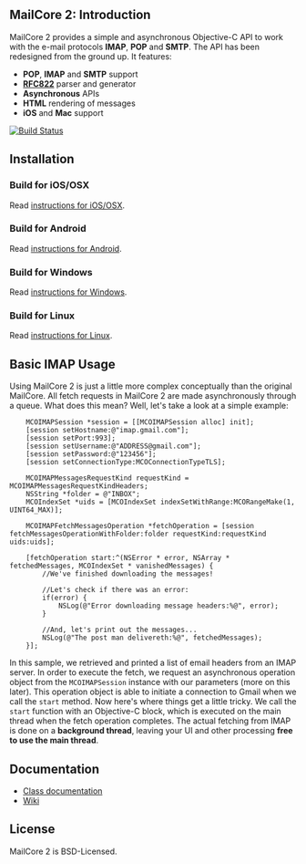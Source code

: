 ## MailCore 2: Introduction ##

MailCore 2 provides a simple and asynchronous Objective-C API to work with the e-mail protocols **IMAP**, **POP** and **SMTP**. The API has been redesigned from the ground up.  It features:

- **POP**, **IMAP** and **SMTP** support
- **[RFC822](http://www.ietf.org/rfc/rfc0822.txt)** parser and generator
- **Asynchronous** APIs
- **HTML** rendering of messages
- **iOS** and **Mac** support

[![Build Status](https://travis-ci.org/schlauk/mailcore2.png?branch=master)](https://travis-ci.org/schlauk/mailcore2)


## Installation ##

### Build for iOS/OSX ###

Read [instructions for iOS/OSX](https://github.com/MailCore/mailcore2/blob/master/build-mac/README.md).

### Build for Android ###

Read [instructions for Android](https://github.com/MailCore/mailcore2/blob/master/build-android/README.md).

### Build for Windows ###

Read [instructions for Windows](https://github.com/MailCore/mailcore2/blob/master/build-windows/README.md).

### Build for Linux ###

Read [instructions for Linux](https://github.com/MailCore/mailcore2/blob/master/build-linux/README.md).

## Basic IMAP Usage ##

Using MailCore 2 is just a little more complex conceptually than the original MailCore.  All fetch requests in MailCore 2 are made asynchronously through a queue.  What does this mean?  Well, let's take a look at a simple example:

```objc
    MCOIMAPSession *session = [[MCOIMAPSession alloc] init];
    [session setHostname:@"imap.gmail.com"];
    [session setPort:993];
    [session setUsername:@"ADDRESS@gmail.com"];
    [session setPassword:@"123456"];
    [session setConnectionType:MCOConnectionTypeTLS];

    MCOIMAPMessagesRequestKind requestKind = MCOIMAPMessagesRequestKindHeaders;
    NSString *folder = @"INBOX";
    MCOIndexSet *uids = [MCOIndexSet indexSetWithRange:MCORangeMake(1, UINT64_MAX)];

    MCOIMAPFetchMessagesOperation *fetchOperation = [session fetchMessagesOperationWithFolder:folder requestKind:requestKind uids:uids];

    [fetchOperation start:^(NSError * error, NSArray * fetchedMessages, MCOIndexSet * vanishedMessages) {
        //We've finished downloading the messages!

        //Let's check if there was an error:
        if(error) {
            NSLog(@"Error downloading message headers:%@", error);
        }

        //And, let's print out the messages...
        NSLog(@"The post man delivereth:%@", fetchedMessages);
    }];
```

In this sample, we retrieved and printed a list of email headers from an IMAP server.  In order to execute the fetch, we request an asynchronous operation object from the `MCOIMAPSession` instance with our parameters (more on this later).  This operation object is able to initiate a connection to Gmail when we call the `start` method.  Now here's where things get a little tricky.  We call the `start` function with an Objective-C block, which is executed on the main thread when the fetch operation completes.  The actual fetching from IMAP is done on a **background thread**, leaving your UI and other processing **free to use the main thread**.

## Documentation ##

* [Class documentation](http://libmailcore.com/mailcore2/api/index.html)
* [Wiki](https://github.com/MailCore/mailcore2/wiki)

## License ##

MailCore 2 is BSD-Licensed.
